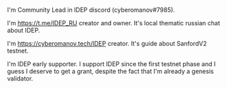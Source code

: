 I'm Community Lead in IDEP discord (cyberomanov#7985).

I'm https://t.me/IDEP_RU creator and owner. It's local thematic russian chat about IDEP.

I'm https://cyberomanov.tech/IDEP creator. It's guide about SanfordV2 testnet.

I'm IDEP early supporter. I support IDEP since the first testnet phase and I guess I deserve to get a grant, despite the fact that I'm already a genesis validator.

